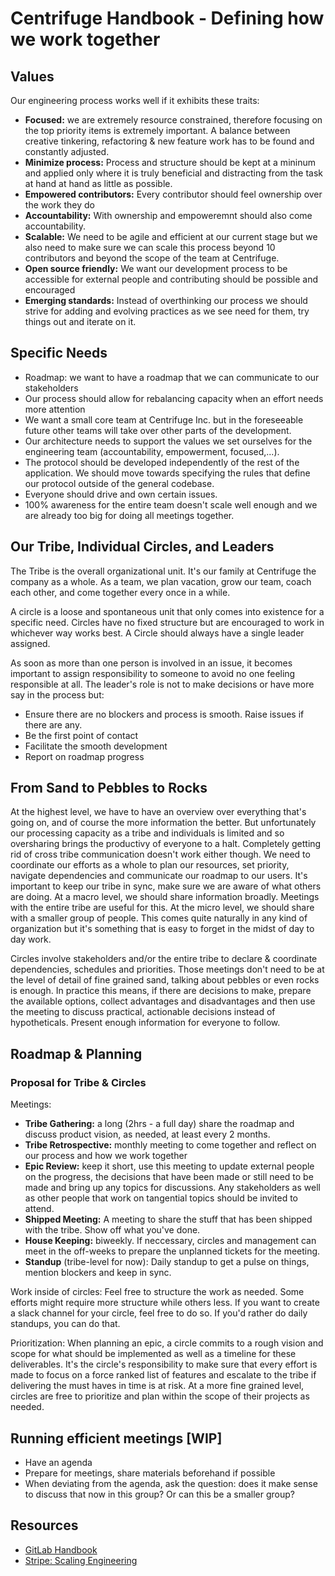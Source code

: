 # Centrifuge Handbook - Defining how we work together

## Values
Our engineering process works well if it exhibits these traits:
* **Focused:** we are extremely resource constrained, therefore focusing on the top priority  items is extremely important. A balance between creative tinkering, refactoring & new feature work has to be found and constantly adjusted. 
* **Minimize process:** Process and structure should be kept at a mininum and applied only where it is truly beneficial and distracting from the task at hand at hand as little as possible. 
* **Empowered contributors:** Every contributor should feel ownership over the work they do
* **Accountability:** With ownership and empoweremnt should also come accountability.
* **Scalable:** We need to be agile and efficient at our current stage but we also need to make sure we can scale this process beyond 10 contributors and beyond the scope of the team at Centrifuge.
* **Open source friendly:** We want our development process to be accessible for external people and contributing should be possible and encouraged
* **Emerging standards:** Instead of overthinking our process we should strive for adding and evolving practices as we see need for them, try things out and iterate on it.

## Specific Needs
* Roadmap: we want to have a roadmap that we can communicate to our stakeholders
* Our process should allow for rebalancing capacity when an effort needs more attention
* We want a small core team at Centrifuge Inc. but in the foreseeable future other teams will take over other parts of the development. 
* Our architecture needs to support the values we set ourselves for the engineering team (accountability, empowerment, focused,...).
* The protocol should be developed independently of the rest of the application. We should move towards specifying the rules that define our protocol outside of the general codebase.
* Everyone should drive and own certain issues.
* 100% awareness for the entire team doesn't scale well enough and we are already too big for doing all meetings together.

## Our Tribe, Individual Circles, and Leaders
The Tribe is the overall organizational unit. It's our family at Centrifuge the company as a whole. As a team, we plan vacation, grow our team, coach each other, and come together every once in a while. 

A circle is a loose and spontaneous unit that only comes into existence for a specific need. Circles have no fixed structure but are encouraged to work in whichever way works best. A Circle should always have a single leader assigned.

As soon as more than one person is involved in an issue, it becomes important to assign responsibility to someone to avoid no one feeling responsible at all. The leader's role is not to make decisions or have more say in the process but:

* Ensure there are no blockers and process is smooth. Raise issues if there are any.
* Be the first point of contact
* Facilitate the smooth development
* Report on roadmap progress

## From Sand to Pebbles to Rocks
At the highest level, we have to have an overview over everything that's going on, and of course the more information the better. But unfortunately our processing capacity as a tribe and individuals is limited and so oversharing brings the productivy of everyone to a halt. Completely getting rid of cross tribe communication doesn't work either though. We need to coordinate our efforts as a whole to plan our resources, set priority, navigate dependencies and communicate our roadmap to our users. It's important to keep our tribe in sync, make sure we are aware of what others are doing. At a macro level, we should share information broadly. Meetings with the entire tribe are useful for this. At the micro level, we should share with a smaller group of people. This comes quite naturally in any kind of organization but it's something that is easy to forget in the midst of day to day work. 

Circles involve stakeholders and/or the entire tribe to declare & coordinate dependencies, schedules and priorities. Those meetings don't need to be at the level of detail of fine grained sand, talking about pebbles or even rocks is enough. In practice this means, if there are decisions to make, prepare the available options, collect advantages and disadvantages and then use the meeting to discuss practical, actionable decisions instead of hypotheticals. Present enough information for everyone to follow. 

## Roadmap & Planning
### Proposal for Tribe & Circles
Meetings:
* **Tribe Gathering:** a long (2hrs - a full day) share the roadmap and discuss product vision, as needed, at least every 2 months. 
* **Tribe Retrospective:** monthly meeting to come together and reflect on our process and how we work together
* **Epic Review:** keep it short, use this meeting to update external people on the progress, the decisions that have been made or still need to be made and bring up any topics for discussions. Any stakeholders as well as other people that work on tangential topics should be invited to attend.
* **Shipped Meeting:** A meeting to share the stuff that has been shipped with the tribe. Show off what you've done. 
* **House Keeping:** biweekly. If neccessary, circles and management can meet in the off-weeks to prepare the unplanned tickets for the meeting.
* **Standup** (tribe-level for now): Daily standup to get a pulse on things, mention blockers and keep in sync.

Work inside of circles:
Feel free to structure the work as needed. Some efforts might require more structure while others less. If you want to create a slack channel for your circle, feel free to do so. If you'd rather do daily standups, you can do that.

Prioritization:
When planning an epic, a circle commits to a rough vision and scope for what should be implemented as well as a timeline for these deliverables. It's the circle's responsibility to make sure that every effort is made to focus on a force ranked list of features and escalate to the tribe if delivering the must haves in time is at risk. At a more fine grained level, circles are free to prioritize and plan within the scope of their projects as needed. 

## Running efficient meetings [WIP]
* Have an agenda
* Prepare for meetings, share materials beforehand if possible
* When deviating from the agenda, ask the question: does it make sense to discuss that now in this group? Or can this be a smaller group?

## Resources
* [GitLab Handbook](https://about.gitlab.com/handbook/)
* [Stripe: Scaling Engineering](https://stripe.com/atlas/guides/scaling-eng)


